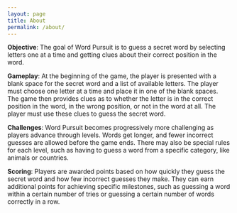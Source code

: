 ```yaml
---
layout: page
title: About
permalink: /about/
---
```


**Objective**: The goal of Word Pursuit is to guess a secret word by selecting letters one at a time and getting clues about their correct position in the word.

**Gameplay**: At the beginning of the game, the player is presented with a blank space for the secret word and a list of available letters. The player must choose one letter at a time and place it in one of the blank spaces. The game then provides clues as to whether the letter is in the correct position in the word, in the wrong position, or not in the word at all. The player must use these clues to guess the secret word.

**Challenges**: Word Pursuit becomes progressively more challenging as players advance through levels. Words get longer, and fewer incorrect guesses are allowed before the game ends. There may also be special rules for each level, such as having to guess a word from a specific category, like animals or countries.

**Scoring**: Players are awarded points based on how quickly they guess the secret word and how few incorrect guesses they make. They can earn additional points for achieving specific milestones, such as guessing a word within a certain number of tries or guessing a certain number of words correctly in a row.
